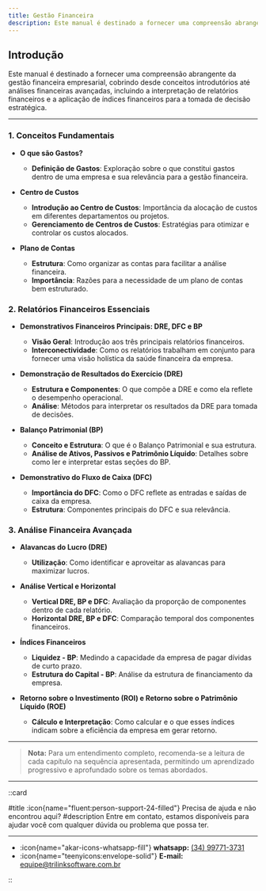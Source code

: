 ```yaml
---
title: Gestão Financeira
description: Este manual é destinado a fornecer uma compreensão abrangente da gestão financeira empresarial.
---
```


## **Introdução**

Este manual é destinado a fornecer uma compreensão abrangente da gestão financeira empresarial, cobrindo desde conceitos introdutórios até análises financeiras avançadas, incluindo a interpretação de relatórios financeiros e a aplicação de índices financeiros para a tomada de decisão estratégica.

---

### **1. Conceitos Fundamentais**

- **O que são Gastos?**
  - **Definição de Gastos**: Exploração sobre o que constitui gastos dentro de uma empresa e sua relevância para a gestão financeira.
  
- **Centro de Custos**
  - **Introdução ao Centro de Custos**: Importância da alocação de custos em diferentes departamentos ou projetos.
  - **Gerenciamento de Centros de Custos**: Estratégias para otimizar e controlar os custos alocados.

- **Plano de Contas**
  - **Estrutura**: Como organizar as contas para facilitar a análise financeira.
  - **Importância**: Razões para a necessidade de um plano de contas bem estruturado.

### **2. Relatórios Financeiros Essenciais**

- **Demonstrativos Financeiros Principais: DRE, DFC e BP**
  - **Visão Geral**: Introdução aos três principais relatórios financeiros.
  - **Interconectividade**: Como os relatórios trabalham em conjunto para fornecer uma visão holística da saúde financeira da empresa.

- **Demonstração de Resultados do Exercício (DRE)**
  - **Estrutura e Componentes**: O que compõe a DRE e como ela reflete o desempenho operacional.
  - **Análise**: Métodos para interpretar os resultados da DRE para tomada de decisões.

- **Balanço Patrimonial (BP)**
  - **Conceito e Estrutura**: O que é o Balanço Patrimonial e sua estrutura.
  - **Análise de Ativos, Passivos e Patrimônio Líquido**: Detalhes sobre como ler e interpretar estas seções do BP.

- **Demonstrativo do Fluxo de Caixa (DFC)**
  - **Importância do DFC**: Como o DFC reflete as entradas e saídas de caixa da empresa.
  - **Estrutura**: Componentes principais do DFC e sua relevância.

### **3. Análise Financeira Avançada**

- **Alavancas do Lucro (DRE)**
  - **Utilização**: Como identificar e aproveitar as alavancas para maximizar lucros.

- **Análise Vertical e Horizontal**
  - **Vertical DRE, BP e DFC**: Avaliação da proporção de componentes dentro de cada relatório.
  - **Horizontal DRE, BP e DFC**: Comparação temporal dos componentes financeiros.

- **Índices Financeiros**
  - **Liquidez - BP**: Medindo a capacidade da empresa de pagar dívidas de curto prazo.
  - **Estrutura do Capital - BP**: Análise da estrutura de financiamento da empresa.
  
- **Retorno sobre o Investimento (ROI) e Retorno sobre o Patrimônio Líquido (ROE)**
  - **Cálculo e Interpretação**: Como calcular e o que esses índices indicam sobre a eficiência da empresa em gerar retorno.

---

> **Nota:** Para um entendimento completo, recomenda-se a leitura de cada capítulo na sequência apresentada, permitindo um aprendizado progressivo e aprofundado sobre os temas abordados.

---

::card

#title
:icon{name="fluent:person-support-24-filled"} Precisa de ajuda e não encontrou aqui?
#description
Entre em contato, estamos disponíveis para ajudar você com qualquer dúvida ou problema que possa ter.

---

- :icon{name="akar-icons-whatsapp-fill"} **whatsapp:** [(34) 99771-3731](https://wa.me/trilinksoftware)
- :icon{name="teenyicons:envelope-solid"} **E-mail:** [equipe@trilinksoftware.com.br](mailto:equipe@trilinksoftware.com.br)

::
